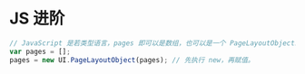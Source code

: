JS 进阶
===
```JavaScript
// JavaScript 是若类型语言，pages 即可以是数组，也可以是一个 PageLayoutObject。
var pages = [];
pages = new UI.PageLayoutObject(pages); // 先执行 new，再赋值。
```

